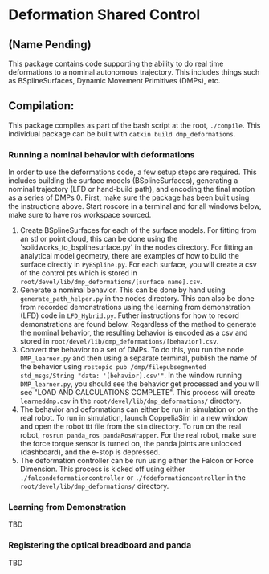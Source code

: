 # Deformation Shared Control
## (Name Pending)
This package contains code supporting the ability to do real time deformations
to a nominal autonomous trajectory. This includes things such as BSplineSurfaces,
Dynamic Movement Primitives (DMPs), etc.

## Compilation:
This package compiles as part of the bash script at the root, `./compile`. This individual package
can be built with `catkin build dmp_deformations`.

### Running a nominal behavior with deformations
In order to use the deformations code, a few setup steps are required. This includes building
the surface models (BSplineSurfaces), generating a nominal trajectory (LFD or hand-build path), and encoding the
final motion as a series of DMPs
0. First, make sure the package has been built using the instructions above. Start roscore in a terminal and for all windows below, make sure to have ros workspace sourced.
1. Create BSplineSurfaces for each of the surface models. For fitting from an stl or point cloud, this can be done
using the 'solidworks_to_bsplinesurface.py' in the nodes directory. For fitting an analytical model geometry, there are
examples of how to build the surface directly in `PyBSpline.py`. For each surface, you will create a csv
of the control pts which is stored in `root/devel/lib/dmp_deformations/[surface name].csv`.
2. Generate a nominal behavior. This can be done by hand using `generate_path_helper.py` in the nodes directory. This can also be done from
recorded demonstrations using the learning from demonstration (LFD) code in `LFD_Hybrid.py`. Futher instructions for how to record demonstrations are found below. Regardless of the method
to generate the nominal behavior, the resulting behavior is encoded as a csv and stored in `root/devel/lib/dmp_deformations/[behavior].csv`.
3. Convert the behavior to a set of DMPs. To do this, you run the node `DMP_learner.py` and then using a separate terminal, publish the name of
the behavior using `rostopic pub /dmp/filepubsegmented std_msgs/String "data: '[behavior].csv'"`. In the window running `DMP_learner.py`, you should see the behavior get processed
and you will see "LOAD AND CALCULATIONS COMPLETE". This process will create `learneddmp.csv` in the `root/devel/lib/dmp_deformations/` directory.
4. The behavior and deformations can either be run in simulation or on the real robot. To run in simulation, launch CoppeliaSim in a new window and open
the robot ttt file from the `sim` directory. To run on the real robot, `rosrun panda_ros pandaRosWrapper`. For the real robot, make sure the force torque sensor is turned on, the panda joints are unlocked (dashboard), and the e-stop is depressed.
5. The deformation controller can be run using either the Falcon or Force Dimension. This process is kicked off using either `./falcondeformationcontroller` or `./fddeformationcontroller` in the `root/devel/lib/dmp_deformations/` directory.

### Learning from Demonstration
TBD

### Registering the optical breadboard and panda
TBD